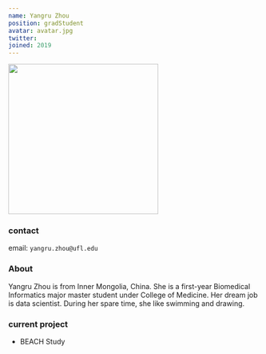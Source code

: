 ```yaml
---
name: Yangru Zhou
position: gradStudent
avatar: avatar.jpg
twitter:
joined: 2019
---
```


<img width="300" src="{{site.baseurl}}/images/people/{{page.avatar}}" data-action="zoom">

### contact

email: `yangru.zhou@ufl.edu` <br>

### About

Yangru Zhou is from Inner Mongolia, China. She is a first-year Biomedical Informatics major master student under College of Medicine. Her dream job is data scientist. During her spare time, she like swimming and drawing.

### current project 

- BEACH Study
